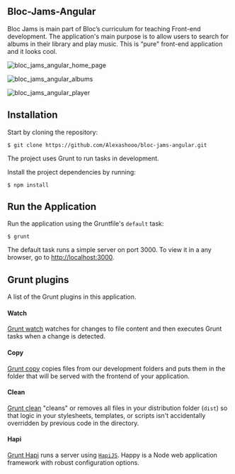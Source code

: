 ## Bloc-Jams-Angular

Bloc Jams is main part of Bloc’s curriculum for teaching Front-end development. The application's main purpose is to allow users to search for albums in their library and play music. This is “pure" front-end application and it looks cool.

![bloc_jams_angular_home_page](https://cloud.githubusercontent.com/assets/13839425/23342945/9007b22c-fc63-11e6-8b1b-1b47325fed90.png)

![bloc_jams_angular_albums](https://cloud.githubusercontent.com/assets/13839425/23342950/9c4ed678-fc63-11e6-8b38-187d333e5553.png)

![bloc_jams_angular_player](https://cloud.githubusercontent.com/assets/13839425/23342953/a4940a10-fc63-11e6-8eb9-9360936c4933.png)


## Installation

Start by cloning the repository:

```
$ git clone https://github.com/Alexashooo/bloc-jams-angular.git
```

The project uses Grunt to run tasks in development.

Install the project dependencies by running:

```
$ npm install
```

## Run the Application

Run the application using the Gruntfile's `default` task:

```
$ grunt
```

The default task runs a simple server on port 3000. To view it in a any browser, go to [http://localhost:3000](http://localhost:3000).


## Grunt plugins

A list of the Grunt plugins in this application.

#### Watch

[Grunt watch](https://github.com/gruntjs/grunt-contrib-watch) watches for changes to file content and then executes Grunt tasks when a change is detected.

#### Copy

[Grunt copy](https://github.com/gruntjs/grunt-contrib-copy) copies files from our development folders and puts them in the folder that will be served with the frontend of your application.

#### Clean

[Grunt clean](https://github.com/gruntjs/grunt-contrib-clean) "cleans" or removes all files in your distribution folder (`dist`) so that logic in your stylesheets, templates, or scripts isn't accidentally overridden by previous code in the directory.

#### Hapi

[Grunt Hapi](https://github.com/athieriot/grunt-hapi) runs a server using [`HapiJS`](http://hapijs.com/). Happy is a Node web application framework with robust configuration options.
